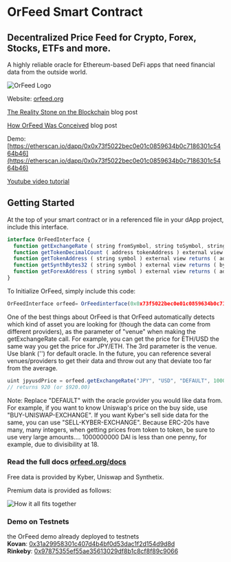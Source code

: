# OrFeed Smart Contract

## Decentralized Price Feed for Crypto, Forex, Stocks, ETFs and more.

A highly reliable oracle for Ethereum-based DeFi apps that need financial data from the outside world.

![OrFeed Logo](https://www.orfeed.org/images/orfeed.png)


Website: [orfeed.org](https://www.orfeed.org)

[The Reality Stone on the Blockchain](https://medium.com/proof-of-fintech/the-reality-stone-on-the-blockchain-accessible-to-all-1654a3ec71a7) blog post

[How OrFeed Was Conceived](https://medium.com/proof-of-fintech/introducing-orfeed-aa323342d34c) blog post

Demo: [https://etherscan.io/dapp/0x0x73f5022bec0e01c0859634b0c7186301c5464b46](https://etherscan.io/dapp/0x0x73f5022bec0e01c0859634b0c7186301c5464b46)

[Youtube video tutorial](https://youtu.be/LK1BiSveEI4)


## Getting Started

At the top of your smart contract or in a referenced file in your dApp project, include this interface.

```javascript
interface OrFeedInterface {
  function getExchangeRate ( string fromSymbol, string toSymbol, string venue, uint256 amount ) external view returns ( uint256 );
  function getTokenDecimalCount ( address tokenAddress ) external view returns ( uint256 );
  function getTokenAddress ( string symbol ) external view returns ( address );
  function getSynthBytes32 ( string symbol ) external view returns ( bytes32 );
  function getForexAddress ( string symbol ) external view returns ( address );
}
```


To Initialize OrFeed, simply include this code:

```javascript
OrFeedInterface orfeed= OrFeedinterface(0x0x73f5022bec0e01c0859634b0c7186301c5464b46);

```

One of the best things about OrFeed is that OrFeed automatically detects which kind of asset you are looking for (though the data can come from different providers), as the parameter of "venue" when making the getExchangeRate call. For example, you can get the price for ETH/USD the same way you get the price for JPY/ETH. The 3rd parameter is the venue. Use blank ('') for default oracle. In the future, you can reference several venues/providers to get their data and throw out any that deviate too far from the average.

```javascript
uint jpyusdPrice = orfeed.getExchangeRate("JPY", "USD", "DEFAULT", 100000);
// returns 920 (or $920.00)
```

Note: Replace "DEFAULT" with the oracle provider you would like data from. For example, if you want to know Uniswap's price on the buy side, use "BUY-UNISWAP-EXCHANGE". If you want Kyber's sell side data for the same, you can use "SELL-KYBER-EXCHANGE". Because ERC-20s have many, many integers, when getting prices from token to token, be sure to use very large amounts.... 1000000000 DAI is less than one penny, for example, due to divisibility at 18. 

### Read the full docs [orfeed.org/docs](https://www.orfeed.org/docs)

Free data is provided by Kyber, Uniswap and Synthetix. 

Premium data is provided as follows:

![How it all fits together](https://www.orfeed.org/images/diagram.png)

### Demo on Testnets
the OrFeed demo already deployed to testnets  
**Kovan**: [0x31a29958301c407d4b4bf0d53dac1f2d154d9d8d](https://kovan.etherscan.io/address/0x31a29958301c407d4b4bf0d53dac1f2d154d9d8d)  
**Rinkeby**: [0x97875355ef55ae35613029df8b1c8cf8f89c9066](https://rinkeby.etherscan.io/address/0x97875355ef55ae35613029df8b1c8cf8f89c9066) 

